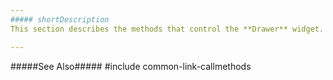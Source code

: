 ```yaml
---
##### shortDescription
This section describes the methods that control the **Drawer** widget.

---
```

#####See Also#####
#include common-link-callmethods